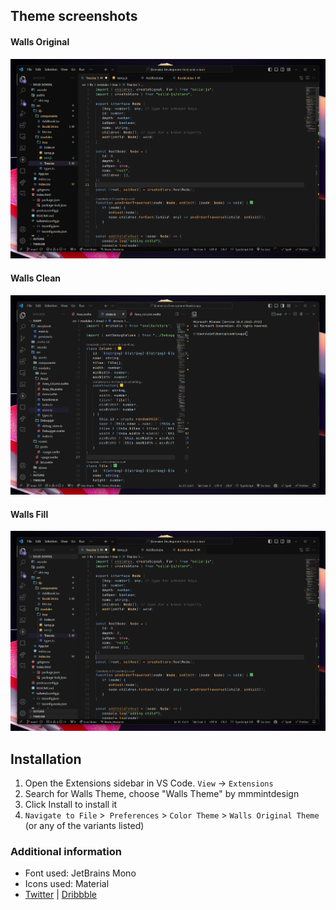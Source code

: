 ## Theme screenshots

#### Walls Original

![Walls Original](/assets/original.png)

#### Walls Clean

![Walls Fill](/assets/clean.png)

#### Walls Fill

![Walls Fill](/assets/fill.png)

## Installation

1. Open the Extensions sidebar in VS Code. `View` → `Extensions`
2. Search for Walls Theme, choose "Walls Theme" by mmmintdesign
3. Click Install to install it
4. `Navigate to File` >` Preferences` > `Color Theme` > `Walls Original Theme` (or any of the variants listed)

### Additional information

- Font used: JetBrains Mono
- Icons used: Material
- [Twitter](https://twitter.com/mmmintdesign) | [Dribbble](https://dribbble.com/mmmint)

